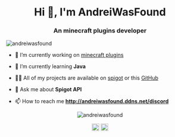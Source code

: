 <h1 align="center">Hi 👋, I'm AndreiWasFound</h1>
<h3 align="center">An minecraft plugins developer</h3>

<p align="left"> <img src="https://komarev.com/ghpvc/?username=andreiwasfound" alt="andreiwasfound" /> </p>

- 🔭 I’m currently working on [minecraft plugins](https://www.spigotmc.org/resources/authors/andreisava4.890477/)

- 🌱 I’m currently learning **Java**

- 👨‍💻 All of my projects are available on [spigot](http://andreiwasfound.ddns.net/spigot) or this [GitHub](http://andreiwasfound.ddns.net/github)

- 💬 Ask me about **Spigot API**

- 📫 How to reach me **http://andreiwasfound.ddns.net/discord**

<p align="center"> <img src="https://github-readme-stats.vercel.app/api?username=andreiwasfound&show_icons=true" alt="andreiwasfound" /> </p>

<p align="center">
<a href="https://twitter.com/andreiwasfound" target="blank"><img align="center" src="https://cdn.jsdelivr.net/npm/simple-icons@3.0.1/icons/twitter.svg" alt="andreiwasfound" height="20" width="20" /></a>
<a href="https://www.youtube.com/c/andreiwasfound" target="blank"><img align="center" src="https://cdn.jsdelivr.net/npm/simple-icons@3.0.1/icons/youtube.svg" alt="andreiwasfound" height="20" width="20" /></a>
</p>
